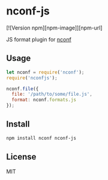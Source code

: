 # nconf-js

[![Version npm][npm-image]][npm-url]

JS format plugin for [nconf](https://www.npmjs.org/package/nconf)

## Usage

```js
let nconf = require('nconf');
require('nconfjs');

nconf.file({
  file: '/path/to/some/file.js',
  format: nconf.formats.js
});
```

## Install

```bash
npm install nconf nconf-js
```

## License

MIT
